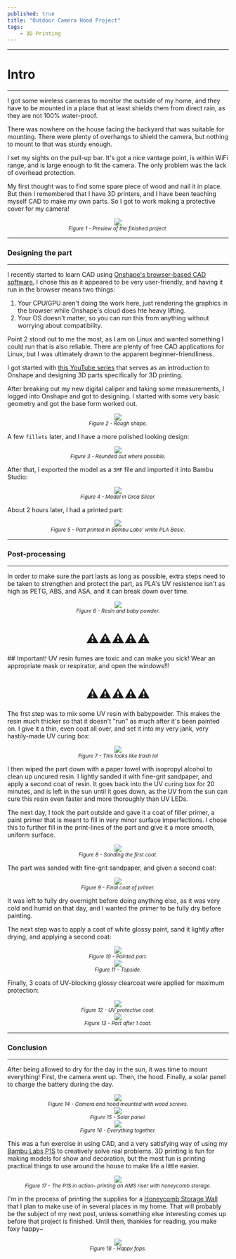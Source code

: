 ```yaml
---
published: true
title: "Outdoor Camera Hood Project"
tags:
    - 3D Printing
---
```


---
# Intro
---
I got some wireless cameras to monitor the outside of my home, and they have to be mounted in a place that at least shields them from direct rain, as they are not 100% water-proof.  

There was nowhere on the house facing the backyard that was suitable for mounting. There were plenty of overhangs to shield the camera, but nothing to mount to that was sturdy enough.

I set my sights on the pull-up bar. It's got a nice vantage point, is within WiFi range, and is large enough to fit the camera. The only problem was the lack of overhead protection.

My first thought was to find some spare piece of wood and nail it in place. But then I remembered that I have 3D printers, and I have been teaching myself CAD to make my own parts. So I got to work making a protective cover for my camera!

<center><img src="/assets/images/CamHood_13.jpg"></center>
<center><i><small>Figure 1 - Preview of the finished project.</small></i></center>

---
### Designing the part
---

I recently started to learn CAD using [Onshape's browser-based CAD software.](https://www.onshape.com/en/) I chose this as it appeared to be very user-friendly, and having it run in the browser means two things:

  1. Your CPU/GPU aren't doing the work here, just rendering the graphics in the browser while Onshape's cloud does hte heavy lifting.
  2. Your OS doesn't matter, so you can run this from anything without worrying about compatibility.

Point 2 stood out to me the most, as I am on Linux and wanted something I could run that is also reliable. There are plenty of free CAD applications for Linux, but I was ultimately drawn to the apparent beginner-friendliness.

I got started with [this YouTube series](https://youtu.be/VvpQu2rsH3A?si=2lci2ziX9xrUd7tf) that serves as an introduction to Onshape and designing 3D parts specifically for 3D printing.

After breaking out my new digital caliper and taking some measurements, I logged into Onshape and got to designing. I started with some very basic geometry and got the base form worked out.

<center><img src="/assets/images/CamHood_1.png"></center>
<center><i><small>Figure 2 - Rough shape.</small></i></center>

A few `fillets` later, and I have a more polished looking design:

<center><img src="/assets/images/CamHood_3.png"></center>
<center><i><small>Figure 3 - Rounded out where possible.</small></i></center>

After that, I exported the model as a `3MF` file and imported it into Bambu Studio:

<center><img src="/assets/images/CamHood_3a.png"></center>
<center><i><small>Figure 4 - Model in Orca Slicer.</small></i></center>

About 2 hours later, I had a printed part:

<center><img src="/assets/images/CamHood_4.jpg"></center>
<center><i><small>Figure 5 - Part printed in Bambu Labs' white PLA Basic.</small></i></center>

---
### Post-processing
---

In order to make sure the part lasts as long as possible, extra steps need to be taken to strengthen and protect the part, as PLA's UV resistence isn't as high as PETG, ABS, and ASA, and it can break down over time.

<center><img src="/assets/images/CamHood_4a.jpg"></center>
<center><i><small>Figure 6 - Resin and baby powder.</small></i></center>

<h1><center>⚠️⚠️⚠️⚠️⚠️</center></h1>
## Important! UV resin fumes are toxic and can make you sick! Wear an appropriate mask or respirator, and open the windows!!!
<h1><center>⚠️⚠️⚠️⚠️⚠️</center></h1>


The frst step was to mix some UV resin with babypowder. This makes the resin much thicker so that it doesn't "run" as much after it's been painted on. I give it a thin, even coat all over, and set it into my very jank, very hastily-made UV curing box:

<center><img src="/assets/images/CamHood_4b.jpg"></center>
<center><i><small>Figure 7 - This looks like trash lol</small></i></center>

I then wiped the part down with a paper towel with isopropyl alcohol to clean up uncured resin. I lightly sanded it with fine-grit sandpaper, and apply a second coat of resin. It goes back into the UV curing box for 20 minutes, and is left in the sun until it goes down, as the UV from the sun can cure this resin even faster and more thoroughly than UV LEDs.

The next day, I took the part outside and gave it a coat of filler primer, a paint primer that is meant to fill in very minor surface imperfections. I chose this to further fill in the print-lines of the part and give it a more smooth, uniform surface.

<center><img src="/assets/images/CamHood_5.jpg"></center>
<center><i><small>Figure 8 - Sanding the first coat.</small></i></center>

The part was sanded with fine-grit sandpaper, and given a second coat:

<center><img src="/assets/images/CamHood_6.jpg"></center>
<center><i><small>Figure 9 - Final coat of primer.</small></i></center>

It was left to fully dry overnight before doing anything else, as it was very cold and humid on that day, and I wanted the primer to be fully dry before painting.

The next step was to apply a coat of white glossy paint, sand it lightly after drying, and applying a second coat:

<center><img src="/assets/images/CamHood_7.jpg"></center>
<center><i><small>Figure 10 - Painted part.</small></i></center>

<center><img src="/assets/images/CamHood_8.jpg"></center>
<center><i><small>Figure 11 - Topside.</small></i></center>

Finally, 3 coats of UV-blocking glossy clearcoat were applied for maximum protection:

<center><img src="/assets/images/CamHood_9.jpg"></center>
<center><i><small>Figure 12 - UV protective coat.</small></i></center>

<center><img src="/assets/images/CamHood_10.jpg"></center>
<center><i><small>Figure 13 - Part after 1 coat.</small></i></center>

---
### Conclusion
---

After being allowed to dry for the day in the sun, it was time to mount everything! First, the camera went up. Then, the hood. Finally, a solar panel to charge the battery during the day.

<center><img src="/assets/images/CamHood_12.jpg"></center>
<center><i><small>Figure 14 - Camera and hood mounted with wood screws.</small></i></center>

<center><img src="/assets/images/CamHood_14.jpg"></center>
<center><i><small>Figure 15 - Solar panel.</small></i></center>

<center><img src="/assets/images/CamHood_13.jpg"></center>
<center><i><small>Figure 16 - Everything together.</small></i></center>

This was a fun exercise in using CAD, and a very satisfying way of using my [Bambu Labs P1S](https://us.store.bambulab.com/products/p1s) to creatively solve real problems. 3D printing is fun for making models for show and decoration, but the most fun is printing practical things to use around the house to make life a little easier.

<center><img src="/assets/images/P1S.jpg"></center>
<center><i><small>Figure 17 - The P1S in action- printing an AMS riser with honeycomb storage.</small></i></center>

I'm in the process of printing the supplies for a [Honeycomb Storage Wall](https://www.printables.com/model/152592-honeycomb-storage-wall) that I plan to make use of in several places in my home. That will probably be the subject of my next post, unless something else interesting comes up before that project is finished. Until then, thankies for reading, you make foxy happy~

<center><img src="/assets/images/Zephy_Foxy_sticker_4.png"></center>
<center><i><small>Figure 18 - Happy fops.</small></i></center>
